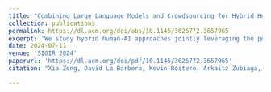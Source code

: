```yaml
---
title: "Combining Large Language Models and Crowdsourcing for Hybrid Human-AI Misinformation Detection"
collection: publications 
permalink: https://dl.acm.org/doi/abs/10.1145/3626772.3657965
excerpt: 'We study hybrid human-AI approaches jointly leveraging the potential of large language models and crowdsourcing.'
date: 2024-07-11
venue: 'SIGIR 2024'
paperurl: 'https://dl.acm.org/doi/pdf/10.1145/3626772.3657965'
citation: "Xia Zeng, David La Barbera, Kevin Roitero, Arkaitz Zubiaga, and Stefano Mizzaro. 2024. Combining Large Language Models and Crowdsourcing for Hybrid Human-AI Misinformation Detection. In Proceedings of the 47th International ACM SIGIR Conference on Research and Development in Information Retrieval (SIGIR '24). Association for Computing Machinery, New York, NY, USA, 2332–2336. https://doi.org/10.1145/3626772.3657965"

---
```

